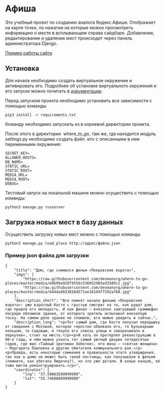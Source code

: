 # Афиша

Это учебный проект по созданию аналога Яндекс.Афиши. Отображает на карте точки, по нажатии на которые можно просмотреть информацию о месте в всплывающем справа сайдбаре. Добавление, редактирование и удаление мест происходит через панель администратора Django.

[Пример работы сайта](http://popkovaleks.pythonanywhere.com)

## Установка

Для начала необходимо создать виртуальное окружение и активировать его.
Подробнее об установке виртуального окружения и его запуске можно почитать в [документации](https://virtualenv.pypa.io/en/latest/index.html).

Перед запуском проекта необходимо установить все зависимости с помощью команды
```
pip3 install -r requirements.txt
```
Команду необходимо запускать из в корневой директории проекта.

После этого в директории  where_to_go, там же, где находится модуль settings.py необходимо создать файл .env с описанными в нем переменными окружения:
```
SECRET_KEY=
ALLOWED_HOSTS=
DB_NAME=
STATIC_URL=
STATIC_ROOT=
MEDIA_URL=
MEDIA_ROOT=
DEBUG=
```
Тестовый запуск на локальной машине можно осуществить с помощью команды:
```
python3 manage.py runserver
```
## Загрузка новых мест в базу данных
Осуществить загрузку новых мест можно с помощью команды
```
python3 manage.py load_place http://адрес/файла.json
```
### Пример json файла для загрузки
```
{
    "title": "Дом, где снимался фильм «Покровские ворота»",
    "imgs": [
        "https://raw.githubusercontent.com/devmanorg/where-to-go-places/master/media/e0b99a928f9556c536052985ed3589c1.jpg",
        "https://raw.githubusercontent.com/devmanorg/where-to-go-places/master/media/b44dad033816d571ee16194f7292a7b8.jpg"
    ],
    "description_short": "Все помнят начало фильма «Покровские ворота»: уже взрослый Костя с грустью смотрит на то, как рушат дом, где прошла его молодость. И как финал — внезапно заигравший граммофон посреди обломков здания, от которого зритель испытывал внезапную тоску. На самом деле здание не сломали, его можно увидеть и сейчас.",
    "description_long": "<p>Тот самый дом, где Костя получал передышку от свидания с Москвой, которая «яростно обвивала его, то Бульварным кольцом, то Садовым, и тянула его сквозь улицы и заворачивала в переулки», стоит на месте.</p><p>И хоть он претерпел реконструкцию в 90-е годы, в нём можно узнать тот самый уютный дворик пятидесятых годов, где жил «Тайный эротоман Хоботов», его жена — «святая женщина» — Маргарита Павловна и другие обитатели коммунального рая.</p><p>Правда, есть некоторые сомнения в правильности этого утверждения, так как в доме не может быть такой лестницы, как показывали в фильме (помните, как убегала Людочка?), но это уже детали. В конце концов, её тоже могли реконструировать.</p>",
    "coordinates": {
        "lng": "37.59863599999999",
        "lat": "55.74606099999999"
    }
}
```
